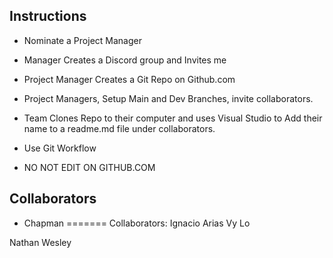## Instructions
- Nominate a Project Manager

- Manager Creates a Discord group and Invites me

- Project Manager Creates a Git Repo on Github.com

- Project Managers, Setup Main and Dev Branches, invite collaborators.

- Team Clones Repo to their computer and uses Visual Studio to Add their name to a readme.md file under collaborators.

- Use Git Workflow

- NO NOT EDIT ON GITHUB.COM

## Collaborators

- Chapman
=======
Collaborators:
Ignacio Arias
Vy Lo

Nathan Wesley

